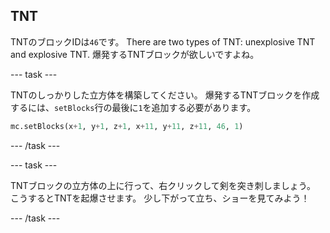 ## TNT

TNTのブロックIDは`46`です。 There are two types of TNT: unexplosive TNT and explosive TNT. 爆発するTNTブロックが欲しいですよね。

\--- task \---

TNTのしっかりした立方体を構築してください。 爆発するTNTブロックを作成するには、`setBlocks`行の最後に`1`を追加する必要があります。

```python
mc.setBlocks(x+1, y+1, z+1, x+11, y+11, z+11, 46, 1)
```

\--- /task \---

\--- task \---

TNTブロックの立方体の上に行って、右クリックして剣を突き刺しましょう。 こうするとTNTを起爆させます。 少し下がって立ち、ショーを見てみよう！

\--- /task \---